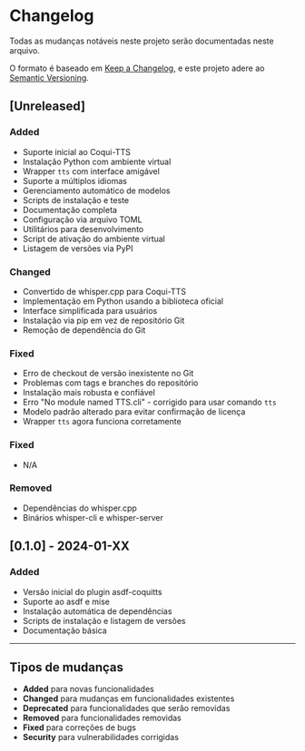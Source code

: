 # Changelog

Todas as mudanças notáveis neste projeto serão documentadas neste arquivo.

O formato é baseado em [Keep a Changelog](https://keepachangelog.com/pt-BR/1.0.0/),
e este projeto adere ao [Semantic Versioning](https://semver.org/lang/pt-BR/).

## [Unreleased]

### Added
- Suporte inicial ao Coqui-TTS
- Instalação Python com ambiente virtual
- Wrapper `tts` com interface amigável
- Suporte a múltiplos idiomas
- Gerenciamento automático de modelos
- Scripts de instalação e teste
- Documentação completa
- Configuração via arquivo TOML
- Utilitários para desenvolvimento
- Script de ativação do ambiente virtual
- Listagem de versões via PyPI

### Changed
- Convertido de whisper.cpp para Coqui-TTS
- Implementação em Python usando a biblioteca oficial
- Interface simplificada para usuários
- Instalação via pip em vez de repositório Git
- Remoção de dependência do Git

### Fixed
- Erro de checkout de versão inexistente no Git
- Problemas com tags e branches do repositório
- Instalação mais robusta e confiável
- Erro "No module named TTS.cli" - corrigido para usar comando `tts`
- Modelo padrão alterado para evitar confirmação de licença
- Wrapper `tts` agora funciona corretamente

### Fixed
- N/A

### Removed
- Dependências do whisper.cpp
- Binários whisper-cli e whisper-server

## [0.1.0] - 2024-01-XX

### Added
- Versão inicial do plugin asdf-coquitts
- Suporte ao asdf e mise
- Instalação automática de dependências
- Scripts de instalação e listagem de versões
- Documentação básica

---

## Tipos de mudanças

- **Added** para novas funcionalidades
- **Changed** para mudanças em funcionalidades existentes
- **Deprecated** para funcionalidades que serão removidas
- **Removed** para funcionalidades removidas
- **Fixed** para correções de bugs
- **Security** para vulnerabilidades corrigidas
